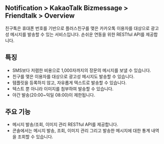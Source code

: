 ## Notification > KakaoTalk Bizmessage > Friendtalk > Overview

친구톡은 휴대폰 번호를 기반으로 플러스친구를 맺은 카카오톡 이용자를 대상으로 광고성 메시지를 발송할 수 있는 서비스입니다.
손쉬운 연동을 위한 RESTful API를 제공합니다.

## 특징
* SMS보다 저렴한 비용으로 1,000자까지의 장문의 메시지를 보낼 수 있습니다.
* 친구를 맺은 이용자를 대상으로 광고성 메시지도 발송할 수 있습니다.
* 템플릿을 등록하지 않고, 자유롭게 텍스트로 발송할 수 있습니다.
* 텍스트 뿐 아니라 이미지를 첨부하여 발송할 수 있습니다.
* 야간 발송(20:00~익일 08:00)이 제한됩니다. 

## 주요 기능
* 메시지 발송/조회, 이미지 관리 RESTful API를 제공합니다.
* 콘솔에서는 메시지 발송, 조회, 이미지 관리 그리고 발송한 메시지에 대한 통계 내역을 조회할 수 있습니다.
